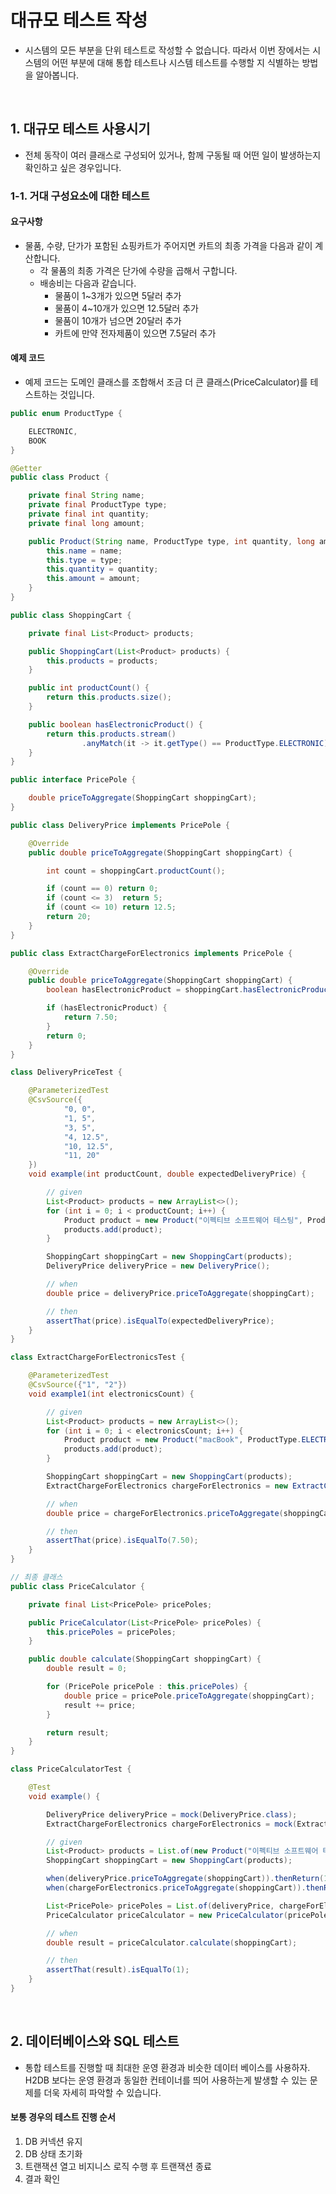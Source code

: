 # 대규모 테스트 작성

- 시스템의 모든 부분을 단위 테스트로 작성할 수 없습니다. 따라서 이번 장에서는 시스템의 어떤 부분에 대해 통합 테스트나 시스템 테스트를 수행할 지 식별하는 방법을 알아봅니다.

<br>

## 1. 대규모 테스트 사용시기

- 전체 동작이 여러 클래스로 구성되어 있거나, 함께 구동될 때 어떤 일이 발생하는지 확인하고 싶은 경우입니다.

### 1-1. 거대 구성요소에 대한 테스트

#### 요구사항

- 물품, 수량, 단가가 포함된 쇼핑카트가 주어지면 카트의 최종 가격을 다음과 같이 계산합니다.
  - 각 물품의 최종 가격은 단가에 수량을 곱해서 구합니다.
  - 배송비는 다음과 같습니다.
    - 물품이 1~3개가 있으면 5달러 추가
    - 물품이 4~10개가 있으면 12.5달러 추가
    - 물품이 10개가 넘으면 20달러 추가
    - 카트에 만약 전자제품이 있으면 7.5달러 추가

#### 예제 코드

- 예제 코드는 도메인 클래스를 조합해서 조금 더 큰 클래스(PriceCalculator)를 테스트하는 것입니다.

```java
public enum ProductType {

    ELECTRONIC,
    BOOK
}

@Getter
public class Product {

    private final String name;
    private final ProductType type;
    private final int quantity;
    private final long amount;

    public Product(String name, ProductType type, int quantity, long amount) {
        this.name = name;
        this.type = type;
        this.quantity = quantity;
        this.amount = amount;
    }
}

public class ShoppingCart {

    private final List<Product> products;

    public ShoppingCart(List<Product> products) {
        this.products = products;
    }

    public int productCount() {
        return this.products.size();
    }

    public boolean hasElectronicProduct() {
        return this.products.stream()
                .anyMatch(it -> it.getType() == ProductType.ELECTRONIC);
    }
}

public interface PricePole {

    double priceToAggregate(ShoppingCart shoppingCart);
}

public class DeliveryPrice implements PricePole {

    @Override
    public double priceToAggregate(ShoppingCart shoppingCart) {

        int count = shoppingCart.productCount();

        if (count == 0) return 0;
        if (count <= 3)  return 5;
        if (count <= 10) return 12.5;
        return 20;
    }
}

public class ExtractChargeForElectronics implements PricePole {

    @Override
    public double priceToAggregate(ShoppingCart shoppingCart) {
        boolean hasElectronicProduct = shoppingCart.hasElectronicProduct();

        if (hasElectronicProduct) {
            return 7.50;
        }
        return 0;
    }
}

class DeliveryPriceTest {

    @ParameterizedTest
    @CsvSource({
            "0, 0",
            "1, 5",
            "3, 5",
            "4, 12.5",
            "10, 12.5",
            "11, 20"
    })
    void example(int productCount, double expectedDeliveryPrice) {

        // given
        List<Product> products = new ArrayList<>();
        for (int i = 0; i < productCount; i++) {
            Product product = new Product("이펙티브 소프트웨어 테스팅", ProductType.BOOK, 1, 1);
            products.add(product);
        }

        ShoppingCart shoppingCart = new ShoppingCart(products);
        DeliveryPrice deliveryPrice = new DeliveryPrice();

        // when
        double price = deliveryPrice.priceToAggregate(shoppingCart);

        // then
        assertThat(price).isEqualTo(expectedDeliveryPrice);
    }
}

class ExtractChargeForElectronicsTest {

    @ParameterizedTest
    @CsvSource({"1", "2"})
    void example1(int electronicsCount) {

        // given
        List<Product> products = new ArrayList<>();
        for (int i = 0; i < electronicsCount; i++) {
            Product product = new Product("macBook", ProductType.ELECTRONIC, 1, 1);
            products.add(product);
        }

        ShoppingCart shoppingCart = new ShoppingCart(products);
        ExtractChargeForElectronics chargeForElectronics = new ExtractChargeForElectronics();

        // when
        double price = chargeForElectronics.priceToAggregate(shoppingCart);

        // then
        assertThat(price).isEqualTo(7.50);
    }
}

// 최종 클래스
public class PriceCalculator {

    private final List<PricePole> pricePoles;

    public PriceCalculator(List<PricePole> pricePoles) {
        this.pricePoles = pricePoles;
    }

    public double calculate(ShoppingCart shoppingCart) {
        double result = 0;

        for (PricePole pricePole : this.pricePoles) {
            double price = pricePole.priceToAggregate(shoppingCart);
            result += price;
        }

        return result;
    }
}

class PriceCalculatorTest {

    @Test
    void example() {

        DeliveryPrice deliveryPrice = mock(DeliveryPrice.class);
        ExtractChargeForElectronics chargeForElectronics = mock(ExtractChargeForElectronics.class);

        // given
        List<Product> products = List.of(new Product("이펙티브 소프트웨어 테스팅", ProductType.BOOK, 1, 1));
        ShoppingCart shoppingCart = new ShoppingCart(products);

        when(deliveryPrice.priceToAggregate(shoppingCart)).thenReturn(1.0);
        when(chargeForElectronics.priceToAggregate(shoppingCart)).thenReturn(0.0);

        List<PricePole> pricePoles = List.of(deliveryPrice, chargeForElectronics);
        PriceCalculator priceCalculator = new PriceCalculator(pricePoles);

        // when
        double result = priceCalculator.calculate(shoppingCart);

        // then
        assertThat(result).isEqualTo(1);
    }
}
```

<br>

## 2. 데이터베이스와 SQL 테스트

- 통합 테스트를 진행할 때 최대한 운영 환경과 비슷한 데이터 베이스를 사용하자. H2DB 보다는 운영 환경과 동일한 컨테이너를 띄어 사용하는게 발생할 수 있는 문제를 더욱 자세히 파악할 수 있습니다.

#### 보통 경우의 테스트 진행 순서                               

1. DB 커넥션 유지
2. DB 상태 초기화
3. 트랜잭션 열고 비지니스 로직 수행 후 트랜잭션 종료
4. 결과 확인 


